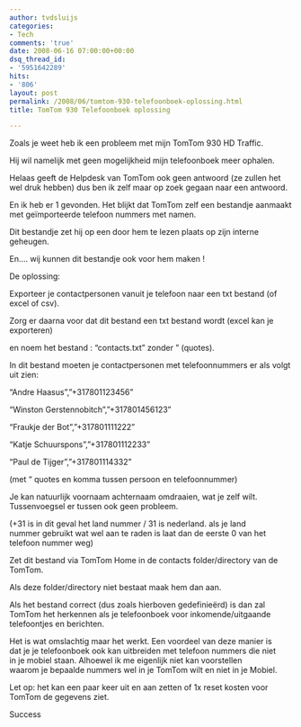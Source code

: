 ```yaml
---
author: tvdsluijs
categories:
- Tech
comments: 'true'
date: 2008-06-16 07:00:00+00:00
dsq_thread_id:
- '5951642289'
hits:
- '806'
layout: post
permalink: /2008/06/tomtom-930-telefoonboek-oplossing.html
title: TomTom 930 Telefoonboek oplossing

---
```

Zoals je weet heb ik een probleem met mijn TomTom 930 HD Traffic.

Hij wil namelijk met geen mogelijkheid mijn telefoonboek meer ophalen.

Helaas geeft de Helpdesk van TomTom ook geen antwoord (ze zullen het wel druk hebben) dus ben ik zelf maar op zoek gegaan naar een antwoord.

En ik heb er 1 gevonden. Het blijkt dat TomTom zelf een bestandje aanmaakt met geïmporteerde telefoon nummers met namen.

Dit bestandje zet hij op een door hem te lezen plaats op zijn interne geheugen.

En…. wij kunnen dit bestandje ook voor hem maken !

De oplossing:

Exporteer je contactpersonen vanuit je telefoon naar een txt bestand (of excel of csv).

Zorg er daarna voor dat dit bestand een txt bestand wordt (excel kan je exporteren)

en noem het bestand : “contacts.txt” zonder ” (quotes).

In dit bestand moeten je contactpersonen met telefoonnummers er als volgt uit zien:

“Andre Haasus”,”+317801123456”

“Winston Gerstennobitch”,”+317801456123”

“Fraukje der Bot”,”+317801111222”

“Katje Schuurspons”,”+317801112233”

“Paul de Tijger”,”+317801114332”

(met “ quotes en komma tussen persoon en telefoonnummer)

Je kan natuurlijk voornaam achternaam omdraaien, wat je zelf wilt. Tussenvoegsel er tussen ook geen probleem.

(+31 is in dit geval het land nummer / 31 is nederland. als je land  
nummer gebruikt wat wel aan te raden is laat dan de eerste 0 van het  
telefoon nummer weg)

Zet dit bestand via TomTom Home in de contacts folder/directory van de TomTom.

Als deze folder/directory niet bestaat maak hem dan aan.

Als het bestand correct (dus zoals hierboven gedefinieërd) is dan zal  
TomTom het herkennen als je telefoonboek voor inkomende/uitgaande  
telefoontjes en berichten.

Het is wat omslachtig maar het werkt. Een voordeel van deze manier is  
dat je je telefoonboek ook kan uitbreiden met telefoon nummers die niet  
in je mobiel staan. Alhoewel ik me eigenlijk niet kan voorstellen  
waarom je bepaalde nummers wel in je TomTom wilt en niet in je Mobiel.

Let op: het kan een paar keer uit en aan zetten of 1x reset kosten voor TomTom de gegevens ziet. 

Success